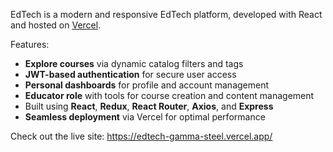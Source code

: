 EdTech is a modern and responsive EdTech platform, developed with React and hosted on [Vercel](https://vercel.com).

Features:
- **Explore courses** via dynamic catalog filters and tags
- **JWT-based authentication** for secure user access
- **Personal dashboards** for profile and account management
- **Educator role** with tools for course creation and content management
- Built using **React**, **Redux**, **React Router**, **Axios**, and **Express**
- **Seamless deployment** via Vercel for optimal performance

 Check out the live site: https://edtech-gamma-steel.vercel.app/ 

